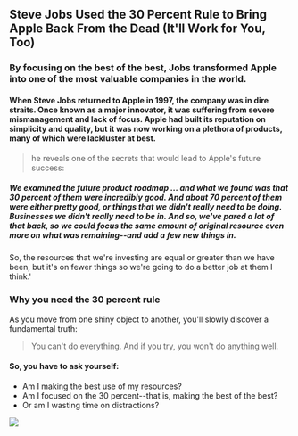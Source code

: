 
## Steve Jobs Used the 30 Percent Rule to Bring Apple Back From the Dead (It'll Work for You, Too)
### By focusing on the best of the best, Jobs transformed Apple into one of the most valuable companies in the world.


#### When Steve Jobs returned to Apple in 1997, the company was in dire straits. Once known as a major innovator, it was suffering from severe mismanagement and lack of focus. Apple had built its reputation on simplicity and quality, but it was now working on a plethora of products, many of which were lackluster at best.

>  he reveals one of the secrets that would lead to Apple's future success:

##### We examined the future product roadmap ... and what we found was that 30 percent of them were incredibly good. And about 70 percent of them were either pretty good, or things that we didn't really need to be doing. Businesses we didn't really need to be in. And so, we've pared a lot of that back, so we could focus the same amount of original resource even more on what was remaining--and add a few new things in.
So, the resources that we're investing are equal or greater than we have been, but it's on fewer things so we're going to do a better job at them I think.'

### Why you need the 30 percent rule
As you move from one shiny object to another, you'll slowly discover a fundamental truth:

> You can't do everything. And if you try, you won't do anything well.

#### So, you have to ask yourself:
- Am I making the best use of my resources?
- Am I focused on the 30 percent--that is, making the best of the best?
- Or am I wasting time on distractions?


<img src="https://www.incimages.com/uploaded_files/image/970x450/getty_115285736_200014132000928084_405113.jpg" >
